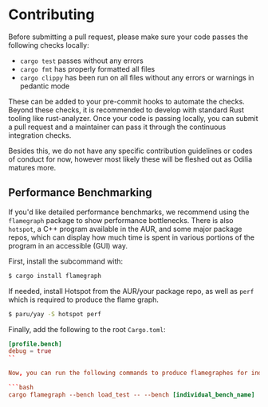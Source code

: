 # Contributing

Before submitting a pull request, please make sure your code passes the following checks locally:

- `cargo test` passes without any errors
- `cargo fmt` has properly formatted all files
- `cargo clippy` has been run on all files without any errors or warnings in pedantic mode

These can be added to your pre-commit hooks to automate the checks. Beyond these checks, it is recommended to develop with standard Rust tooling like rust-analyzer. Once your code is passing locally, you can submit a pull request and a maintainer can pass it through the continuous integration checks.

Besides this, we do not have any specific contribution guidelines or codes of conduct for now, however most likely these will be fleshed out as Odilia matures more.

## Performance Benchmarking

If you'd like detailed performance benchmarks, we recommend using the `flamegraph` package to show performance bottlenecks.
There is also `hotspot`, a C++ program available in the AUR, and some major package repos, which can display how much time is spent in various portions of the program in an accessible (GUI) way.

First, install the subcommand with:

```bash
$ cargo install flamegraph
```

If needed, install Hotspot from the AUR/your package repo, as well as `perf` which is required to produce the flame graph.

```bash
$ paru/yay -S hotspot perf
```

Finally, add the following to the root `Cargo.toml`:

```toml
[profile.bench]
debug = true
``

Now, you can run the following commands to produce flamegraphes for individual benchmarks with the following command:

```bash
cargo flamegraph --bench load_test -- --bench [individual_bench_name]
```
